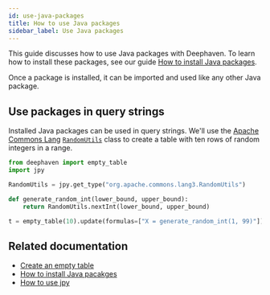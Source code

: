 ```yaml
---
id: use-java-packages
title: How to use Java packages
sidebar_label: Use Java packages
---
```


This guide discusses how to use Java packages with Deephaven. To learn how to install these packages, see our guide [How to install Java packages](./install-java-packages.md).

Once a package is installed, it can be imported and used like any other Java package.

## Use packages in query strings

Installed Java packages can be used in query strings. We'll use the [Apache Commons Lang](https://commons.apache.org/proper/commons-lang/) [`RandomUtils`](https://commons.apache.org/proper/commons-lang/apidocs/org/apache/commons/lang3/RandomUtils.html) class to create a table with ten rows of random integers in a range.

```python
from deephaven import empty_table
import jpy

RandomUtils = jpy.get_type("org.apache.commons.lang3.RandomUtils")

def generate_random_int(lower_bound, upper_bound):
    return RandomUtils.nextInt(lower_bound, upper_bound)

t = empty_table(10).update(formulas=["X = generate_random_int(1, 99)"])
```

## Related documentation

- [Create an empty table](./empty-table.md)
- [How to install Java pacakges](./install-java-packages.md)
- [How to use jpy](./use-jpy.md)
